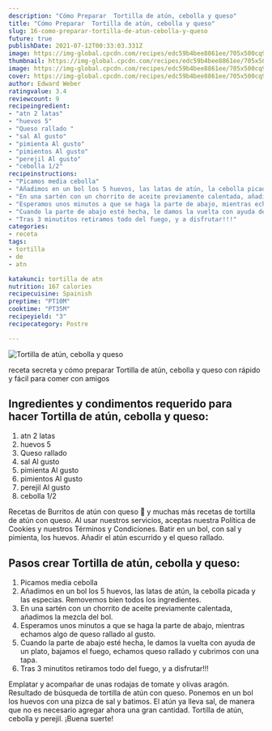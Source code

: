 ```yaml
---
description: "Cómo Preparar  Tortilla de atún, cebolla y queso"
title: "Cómo Preparar  Tortilla de atún, cebolla y queso"
slug: 16-como-preparar-tortilla-de-atun-cebolla-y-queso
future: true
publishDate: 2021-07-12T00:33:03.331Z
image: https://img-global.cpcdn.com/recipes/edc59b4bee8861ee/705x500cq90/tortilla-de-atun-cebolla-y-queso-foto-principal.jpg
thumbnail: https://img-global.cpcdn.com/recipes/edc59b4bee8861ee/705x500cq90/tortilla-de-atun-cebolla-y-queso-foto-principal.jpg
image: https://img-global.cpcdn.com/recipes/edc59b4bee8861ee/705x500cq90/tortilla-de-atun-cebolla-y-queso-foto-principal.jpg
cover: https://img-global.cpcdn.com/recipes/edc59b4bee8861ee/705x500cq90/tortilla-de-atun-cebolla-y-queso-foto-principal.jpg
author: Edward Weber
ratingvalue: 3.4
reviewcount: 9
recipeingredient:
- "atn 2 latas"
- "huevos 5"
- "Queso rallado "
- "sal Al gusto"
- "pimienta Al gusto"
- "pimientos Al gusto"
- "perejil Al gusto"
- "cebolla 1/2"
recipeinstructions:
- "Picamos media cebolla"
- "Añadimos en un bol los 5 huevos, las latas de atún, la cebolla picada y las especias. Removemos bien todos los ingredientes."
- "En una sartén con un chorrito de aceite previamente calentada, añadimos la mezcla del bol."
- "Esperamos unos minutos a que se haga la parte de abajo, mientras echamos algo de queso rallado al gusto."
- "Cuando la parte de abajo esté hecha, le damos la vuelta con ayuda de un plato, bajamos el fuego, echamos queso rallado y cubrimos con una tapa."
- "Tras 3 minutitos retiramos todo del fuego, y a disfrutar!!!"
categories:
- receta
tags:
- tortilla
- de
- atn

katakunci: tortilla de atn 
nutrition: 167 calories
recipecuisine: Spainish
preptime: "PT10M"
cooktime: "PT35M"
recipeyield: "3"
recipecategory: Postre

---
```



![Tortilla de atún, cebolla y queso](https://img-global.cpcdn.com/recipes/edc59b4bee8861ee/705x500cq90/tortilla-de-atun-cebolla-y-queso-foto-principal.jpg)

receta secreta y cómo preparar Tortilla de atún, cebolla y queso con rápido y fácil para comer con amigos

<!--inarticleads1-->

## Ingredientes y condimentos requerido para hacer Tortilla de atún, cebolla y queso:

1. atn 2 latas
1. huevos 5
1. Queso rallado 
1. sal Al gusto
1. pimienta Al gusto
1. pimientos Al gusto
1. perejil Al gusto
1. cebolla 1/2

Recetas de Burritos de atún con queso 🌯 y muchas más recetas de tortilla de atún con queso. Al usar nuestros servicios, aceptas nuestra Política de Cookies y nuestros Términos y Condiciones. Batir en un bol, con sal y pimienta, los huevos. Añadir el atún escurrido y el queso rallado. 

<!--inarticleads2-->

## Pasos crear Tortilla de atún, cebolla y queso:

1. Picamos media cebolla
1. Añadimos en un bol los 5 huevos, las latas de atún, la cebolla picada y las especias. Removemos bien todos los ingredientes.
1. En una sartén con un chorrito de aceite previamente calentada, añadimos la mezcla del bol.
1. Esperamos unos minutos a que se haga la parte de abajo, mientras echamos algo de queso rallado al gusto.
1. Cuando la parte de abajo esté hecha, le damos la vuelta con ayuda de un plato, bajamos el fuego, echamos queso rallado y cubrimos con una tapa.
1. Tras 3 minutitos retiramos todo del fuego, y a disfrutar!!!


Emplatar y acompañar de unas rodajas de tomate y olivas aragón. Resultado de búsqueda de tortilla de atún con queso. Ponemos en un bol los huevos con una pizca de sal y batimos. El atún ya lleva sal, de manera que no es necesario agregar ahora una gran cantidad. Tortilla de atún, cebolla y perejil. 
¡Buena suerte!

